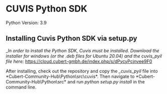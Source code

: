 # CUVIS Python SDK

Python Version: 3.9

## Installing Cuvis Python SDK via setup.py

__In order to install the Python SDK, Cuvis must be installed. Download the installer for windows (or the .deb files for Ubuntu 20.04) and the _cuvis_pyil file here:__
https://cloud.cubert-gmbh.de/index.php/s/dPycyPcjnvee9F0

After installing, check out the repository and copy the *_cuvis_pyil* file into *Cubert-Community-Hub\Python\src\cuvis\*.
Then navigate to *Cubert-Community-Hub\Python\src\* and run *python setup.py install* in the command line. 

